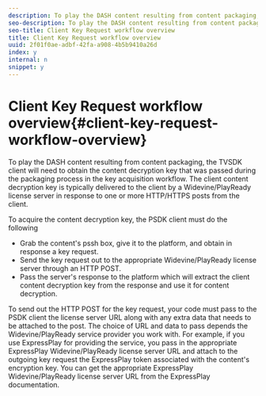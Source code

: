```yaml
---
description: To play the DASH content resulting from content packaging, the TVSDK client will need to obtain the content decryption key that was passed during the packaging process in the key acquisition workflow. The client content decryption key is typically delivered to the client by a Widevine/PlayReady license server in response to one or more HTTP/HTTPS posts from the client.
seo-description: To play the DASH content resulting from content packaging, the TVSDK client will need to obtain the content decryption key that was passed during the packaging process in the key acquisition workflow. The client content decryption key is typically delivered to the client by a Widevine/PlayReady license server in response to one or more HTTP/HTTPS posts from the client.
seo-title: Client Key Request workflow overview
title: Client Key Request workflow overview
uuid: 2f01f0ae-adbf-42fa-a908-4b5b9410a26d
index: y
internal: n
snippet: y
---
```


# Client Key Request workflow overview{#client-key-request-workflow-overview}

To play the DASH content resulting from content packaging, the TVSDK client will need to obtain the content decryption key that was passed during the packaging process in the key acquisition workflow. The client content decryption key is typically delivered to the client by a Widevine/PlayReady license server in response to one or more HTTP/HTTPS posts from the client.

To acquire the content decryption key, the PSDK client must do the following

* Grab the content's pssh box, give it to the platform, and obtain in response a key request. 
* Send the key request out to the appropriate Widevine/PlayReady license server through an HTTP POST. 
* Pass the server's response to the platform which will extract the client content decryption key from the response and use it for content decryption.

To send out the HTTP POST for the key request, your code must pass to the PSDK client the license server URL along with any extra data that needs to be attached to the post. The choice of URL and data to pass depends the Widevine/PlayReady service provider you work with. For example, if you use ExpressPlay for providing the service, you pass in the appropriate ExpressPlay Widevine/PlayReady license server URL and attach to the outgoing key request the ExpressPlay token associated with the content's encryption key. You can get the appropriate ExpressPlay Widevine/PlayReady license server URL from the ExpressPlay documentation. 
